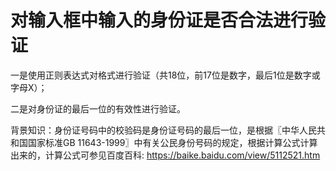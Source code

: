 # 对输入框中输入的身份证是否合法进行验证

一是使用正则表达式对格式进行验证（共18位，前17位是数字，最后1位是数字或字母X）；

二是对身份证的最后一位的有效性进行验证。

背景知识：身份证号码中的校验码是身份证号码的最后一位，是根据〖中华人民共和国国家标准GB 11643-1999〗中有关公民身份号码的规定，根据计算公式计算出来的，计算公式可参见百度百科: https://baike.baidu.com/view/5112521.htm